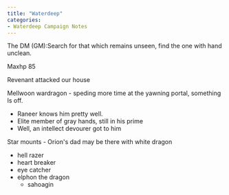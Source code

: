 ```yaml
---
title: "Waterdeep"
categories:
- Waterdeep Campaign Notes
---
```


The DM (GM):Search for that which remains unseen, find the one with hand unclean.

Maxhp 85

Revenant attacked our house

Mellwoon wardragon - speding more time at the yawning portal, something Is off.

- Raneer knows him pretty well.
- Elite member of gray hands, still in his prime
- Well, an intellect devourer got to him

Star mounts - Orion's dad may be there with white dragon

- hell razer
- heart breaker
- eye catcher
- elphon the dragon
  - sahoagin
